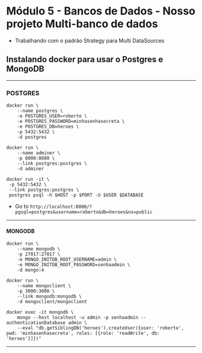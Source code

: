 # Módulo 5 - Bancos de Dados - Nosso projeto Multi-banco de dados

* Trabalhando com o padrão Strategy para Multi DataSources

## Instalando docker para usar o Postgres e MongoDB

---

### POSTGRES

``` shell
docker run \
    --name postgres \
    -e POSTGRES_USER=roberto \
    -e POSTGRES_PASSWORD=minhasenhasecreta \
    -e POSTGRES_DB=heroes \
    -p 5432:5432 \
    -d postgres
```

``` shell
docker run \
    --name adminer \
    -p 8000:8080 \
    --link postgres:postgres \
    -d adminer
```

``` shell
docker run -it \
 -p 5432:5432 \
 --link postgres:postgres \
 postgres psql -h $HOST -p $PORT -U $USER $DATABASE

```

* Go to `http://localhost:8000/?pgsql=postgres&username=roberto&db=heroes&ns=public` 

---

#### MONGODB

``` shell
docker run \
    --name mongodb \
    -p 27017:27017 \
    -e MONGO_INITDB_ROOT_USERNAME=admin \
    -e MONGO_INITDB_ROOT_PASSWORD=senhaadmin \
    -d mongo:4
```

``` shell
docker run \
    --name mongoclient \
    -p 3000:3000 \
    --link mongodb:mongodb \
    -d mongoclient/mongoclient
```

``` shell
docker exec -it mongodb \
    mongo --host localhost -u admin -p senhaadmin --authenticationDatabase admin \
    --eval "db.getSiblingDB('heroes').createUser({user: 'roberto', pwd: 'minhasenhasecreta', roles: [{role: 'readWrite', db: 'heroes'}]})"
```

---
